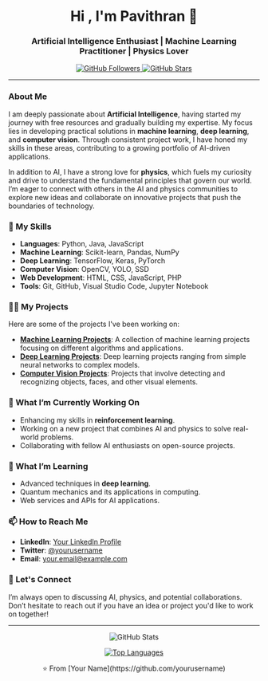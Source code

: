 <h1 align="center">Hi , I'm Pavithran 👋</h1>
<h3 align="center">Artificial Intelligence Enthusiast | Machine Learning Practitioner | Physics Lover</h3>

<p align="center">
    <a href="https://github.com/hellopavi?tab=followers">
        <img src="https://img.shields.io/github/followers/yourusername?label=Followers&style=social" alt="GitHub Followers">
    </a>
    <a href="https://github.com/hellopavi?tab=repositories">
        <img src="https://img.shields.io/github/stars/yourusername?label=Stars&style=social" alt="GitHub Stars">
    </a>
</p>

---

### About Me

I am deeply passionate about **Artificial Intelligence**, having started my journey with free resources and gradually building my expertise. My focus lies in developing practical solutions in **machine learning**, **deep learning**, and **computer vision**. Through consistent project work, I have honed my skills in these areas, contributing to a growing portfolio of AI-driven applications.

In addition to AI, I have a strong love for **physics**, which fuels my curiosity and drive to understand the fundamental principles that govern our world. I’m eager to connect with others in the AI and physics communities to explore new ideas and collaborate on innovative projects that push the boundaries of technology.

### 🚀 My Skills

- **Languages**: Python, Java, JavaScript
- **Machine Learning**: Scikit-learn, Pandas, NumPy
- **Deep Learning**: TensorFlow, Keras, PyTorch
- **Computer Vision**: OpenCV, YOLO, SSD
- **Web Development**: HTML, CSS, JavaScript, PHP
- **Tools**: Git, GitHub, Visual Studio Code, Jupyter Notebook

### 🧑‍💻 My Projects

Here are some of the projects I've been working on:

- **[Machine Learning Projects](https://github.com/yourusername/machine_learning_projects)**: A collection of machine learning projects focusing on different algorithms and applications.
- **[Deep Learning Projects](https://github.com/yourusername/deep_learning_projects)**: Deep learning projects ranging from simple neural networks to complex models.
- **[Computer Vision Projects](https://github.com/yourusername/computer_vision_projects)**: Projects that involve detecting and recognizing objects, faces, and other visual elements.

### 🔭 What I’m Currently Working On

- Enhancing my skills in **reinforcement learning**.
- Working on a new project that combines AI and physics to solve real-world problems.
- Collaborating with fellow AI enthusiasts on open-source projects.

### 🌱 What I’m Learning

- Advanced techniques in **deep learning**.
- Quantum mechanics and its applications in computing.
- Web services and APIs for AI applications.

### 📫 How to Reach Me

- **LinkedIn**: [Your LinkedIn Profile](https://www.linkedin.com/in/yourusername)
- **Twitter**: [@yourusername](https://twitter.com/yourusername)
- **Email**: your.email@example.com

### 💬 Let's Connect

I’m always open to discussing AI, physics, and potential collaborations. Don’t hesitate to reach out if you have an idea or project you'd like to work on together!

---

<p align="center">
    <img src="https://github-readme-stats.vercel.app/api?username=yourusername&show_icons=true&theme=radical" alt="GitHub Stats">
</p>

<p align="center">
    <a href="https://github.com/yourusername?tab=repositories">
        <img src="https://github-readme-stats.vercel.app/api/top-langs/?username=yourusername&layout=compact&theme=radical" alt="Top Languages">
    </a>
</p>

<p align="center">⭐️ From [Your Name](https://github.com/yourusername)</p>


